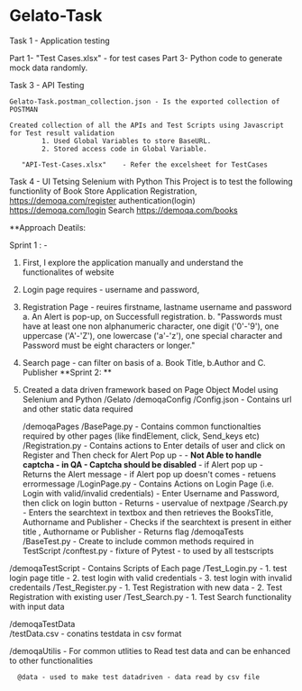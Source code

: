 # Gelato-Task

Task 1 - Application testing

  Part 1- "Test Cases.xlsx" - for test cases
  Part 3- Python code to generate mock data randomly.

Task 3 - API Testing

    Gelato-Task.postman_collection.json - Is the exported collection of POSTMAN 
    
    Created collection of all the APIs and Test Scripts using Javascript for Test result validation 
            1. Used Global Variables to store BaseURL.
            2. Stored access code in Global Variable.
                
       "API-Test-Cases.xlsx"    - Refer the excelsheet for TestCases
    
    
Task 4 - UI Tetsing
Selenium with Python This Project is to test the following functionlity of Book Store Application Registration, https://demoqa.com/register authentication(login) https://demoqa.com/login Search https://demoqa.com/books

**Approach Deatils:

Sprint 1 : -

1. First, I explore the application manually and understand the functionalites of website

2. Login page requires - username and password, 

3. Registration Page - reuires firstname, lastname username and password
    a. An Alert is pop-up, on Successfull registration.
    b. "Passwords must have at least one non alphanumeric character, one digit ('0'-'9'), one uppercase ('A'-'Z'), one lowercase ('a'-'z'), one special                     character and Password must be eight characters or longer."
    
3. Search page - can filter on basis of  a. Book Title, b.Author and C. Publisher
**Sprint 2: **

1. Created a data driven framework based on Page Object Model using Selenium and Python
/Gelato 
    /demoqaConfig 
        /Config.json  - Contains url and other static data required
        
   /demoqaPages 
        /BasePage.py      - Contains common functionalties required by other pages (like findElement, click, Send_keys etc)
        /Registration.py  - Contains actions to Enter details of user and click on Register and Then check for Alert Pop up -
                          - **Not Able to handle captcha - in QA - Captcha should be disabled**
                          - if Alert pop up - Returns the Alert message
                          - if Alert pop up doesn't comes - retuens  errormessage
        /LoginPage.py     - Contains Actions on Login Page (i.e. Login with valid/invalid credentials)
                          - Enter Username and Password, then click on login button
                          - Returns - uservalue of nextpage
        /Search.py        - Enters the searchtext in textbox and then retrieves the BooksTitle, Authorname and Publisher
                          - Checks if the searchtext is present in either title , Authorname or Publisher
                          - Returns flag
 /demoqaTests
      /BaseTest.py        - Create to include common methods required in TestScript
      /conftest.py        - fixture of Pytest - to used by all testscripts
      
 /demoqaTestScript       - Contains Scripts of Each page
      /Test_Login.py      - 1. test login page title
                          - 2. test login with valid credentials
                          - 3. test login with invalid credentails
      /Test_Register.py   - 1. Test Registration with new data
                          - 2. Test Registration with existing user
      /Test_Search.py     - 1. Test Search functionality with input data
 
 /demoqaTestData          
      /testData.csv       - conatins testdata in csv format
      
 /demoqaUtilis            - For common utlities to Read test data and can be enhanced to other functionalities
      
                              
      @data - used to make test datadriven - data read by csv file
